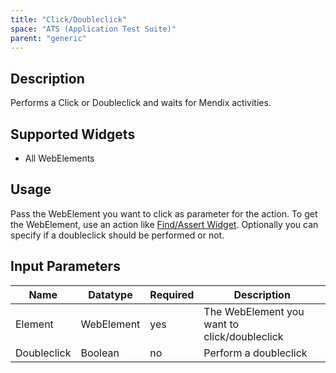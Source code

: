 ```yaml
---
title: "Click/Doubleclick"
space: "ATS (Application Test Suite)"
parent: "generic"
---
```


## Description

Performs a Click or Doubleclick and waits for Mendix activities.

## Supported Widgets

 + All WebElements

## Usage

Pass the WebElement you want to click as parameter for the action. To get the WebElement, use an action like [Find/Assert Widget](/ATS/mendix-actions/generic/findassert-widget).
Optionally you can specify if a doubleclick should be performed or not.

## Input Parameters

Name | Datatype | Required | Description
--- | --- | --- | ---
Element | WebElement | yes | The WebElement you want to click/doubleclick
Doubleclick | Boolean |no | Perform a doubleclick
